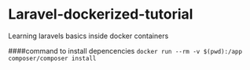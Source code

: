 # Laravel-dockerized-tutorial
Learning laravels basics inside docker containers

####command to install depencencies
```docker run --rm -v $(pwd):/app composer/composer install```



